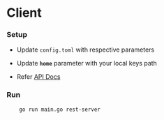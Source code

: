 Client
===

### Setup 
- Update `config.toml` with respective parameters
- Update **`home`** parameter with  your local keys path 

- Refer [API Docs](apiDocument.MD)
### Run
```bash
    go run main.go rest-server
```
 
 